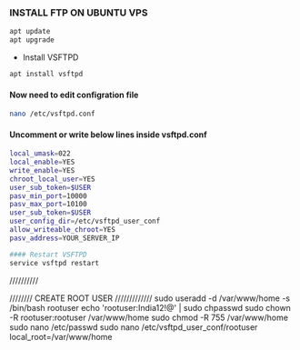 ### INSTALL FTP ON UBUNTU VPS

```sh
apt update
apt upgrade
```
- Install VSFTPD
```sh
apt install vsftpd
```
#### Now need to edit configration file

```sh
nano /etc/vsftpd.conf
```
#### Uncomment or write below lines inside vsftpd.conf
```sh
local_umask=022
local_enable=YES
write_enable=YES
chroot_local_user=YES
user_sub_token=$USER
pasv_min_port=10000
pasv_max_port=10100
user_sub_token=$USER
user_config_dir=/etc/vsftpd_user_conf
allow_writeable_chroot=YES
pasv_address=YOUR_SERVER_IP
```
```sh
#### Restart VSFTPD
service vsftpd restart
```
//////////


//////// CREATE ROOT USER /////////////
sudo useradd -d /var/www/home -s /bin/bash rootuser
echo 'rootuser:India12!@' | sudo chpasswd 
sudo chown -R rootuser:rootuser /var/www/home
sudo chmod -R 755 /var/www/home
sudo nano /etc/passwd
sudo nano /etc/vsftpd_user_conf/rootuser
local_root=/var/www/home
